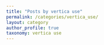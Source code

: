```yaml
---
title: "Posts by vertica use"
permalink: /categories/vertica_use/
layout: category
author_profile: true
taxonomy: vertica use
---
```



